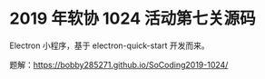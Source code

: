 # 2019 年软协 1024 活动第七关源码
Electron 小程序，基于 electron-quick-start 开发而来。

题解：https://bobby285271.github.io/SoCoding2019-1024/
